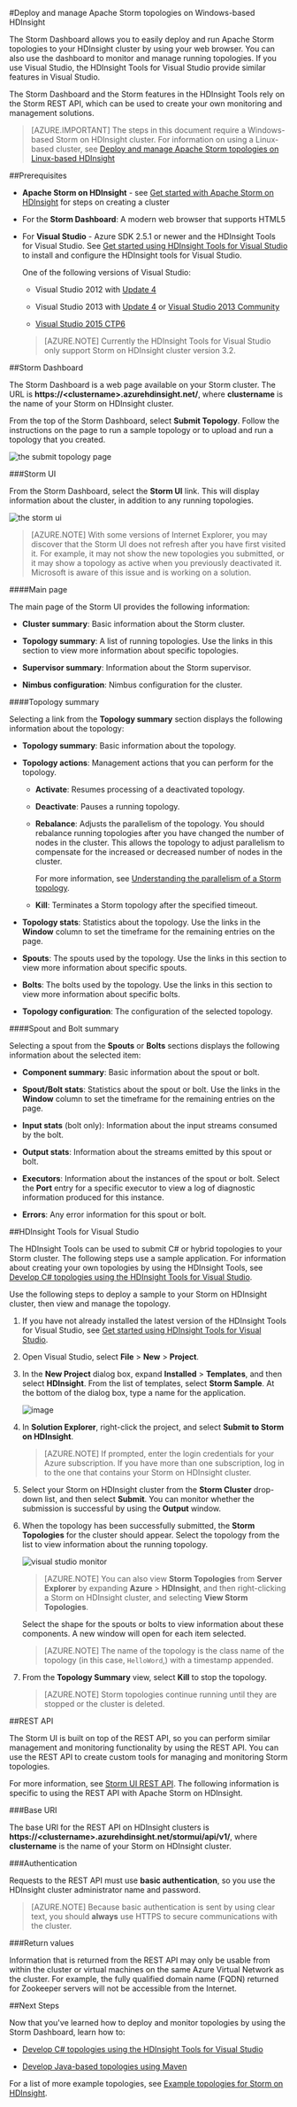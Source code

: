 <properties
   pageTitle="Deploy and manage Apache Storm topologies on HDInsight | Microsoft Azure"
   description="Learn how to deploy, monitor and manage Apache Storm topologies using the Storm Dashboard on HDInsight. Use Hadoop tools for Visual Studio."
   services="hdinsight"
   documentationCenter=""
   authors="Blackmist"
   manager="paulettm"
   editor="cgronlun"
	tags="azure-portal"/>

<tags
   ms.service="hdinsight"
   ms.devlang="java"
   ms.topic="article"
   ms.tgt_pltfrm="na"
   ms.workload="big-data"
   ms.date="01/22/2016"
   ms.author="larryfr"/>

#Deploy and manage Apache Storm topologies on Windows-based HDInsight

The Storm Dashboard allows you to easily deploy and run Apache Storm topologies to your HDInsight cluster by using your web browser. You can also use the dashboard to monitor and manage running topologies. If you use Visual Studio, the HDInsight Tools for Visual Studio provide similar features in Visual Studio.

The Storm Dashboard and the Storm features in the HDInsight Tools rely on the Storm REST API, which can be used to create your own monitoring and management solutions.

> [AZURE.IMPORTANT] The steps in this document require a Windows-based Storm on HDInsight cluster. For information on using a Linux-based cluster, see [Deploy and manage Apache Storm topologies on Linux-based HDInsight](hdinsight-storm-deploy-monitor-topology-linux.md)

##Prerequisites

* **Apache Storm on HDInsight** - see <a href="../hdinsight-storm-getting-started/" target="_blank">Get started with Apache Storm on HDInsight</a> for steps on creating a cluster

* For the **Storm Dashboard**: A modern web browser that supports HTML5

* For **Visual Studio** - Azure SDK 2.5.1 or newer and the HDInsight Tools for Visual Studio. See <a href="../hdinsight-hadoop-visual-studio-tools-get-started/" target="_blank">Get started using HDInsight Tools for Visual Studio</a> to install and configure the HDInsight tools for Visual Studio.

	One of the following versions of Visual Studio:

	* Visual Studio 2012 with <a href="http://www.microsoft.com/download/details.aspx?id=39305" target="_blank">Update 4</a>

	* Visual Studio 2013 with <a href="http://www.microsoft.com/download/details.aspx?id=44921" target="_blank">Update 4</a> or <a href="http://go.microsoft.com/fwlink/?LinkId=517284" target="_blank">Visual Studio 2013 Community</a>

	* <a href="http://visualstudio.com/downloads/visual-studio-2015-ctp-vs" target="_blank">Visual Studio 2015 CTP6</a>

	> [AZURE.NOTE] Currently the HDInsight Tools for Visual Studio only support Storm on HDInsight cluster version 3.2.

##Storm Dashboard

The Storm Dashboard is a web page available on your Storm cluster. The URL is **https://&lt;clustername>.azurehdinsight.net/**, where **clustername** is the name of your Storm on HDInsight cluster.

From the top of the Storm Dashboard, select **Submit Topology**. Follow the instructions on the page to run a sample topology or to upload and run a topology that you created.

![the submit topology page][storm-dashboard-submit]

###Storm UI

From the Storm Dashboard, select the **Storm UI** link. This will display information about the cluster, in addition to any running topologies.

![the storm ui][storm-dashboard-ui]

> [AZURE.NOTE] With some versions of Internet Explorer, you may discover that the Storm UI does not refresh after you have first visited it. For example, it may not show the new topologies you submitted, or it may show a topology as active when you previously deactivated it. Microsoft is aware of this issue and is working on a solution.

####Main page

The main page of the Storm UI provides the following information:

* **Cluster summary**: Basic information about the Storm cluster.

* **Topology summary**: A list of running topologies. Use the links in this section to view more information about specific topologies.

* **Supervisor summary**: Information about the Storm supervisor.

* **Nimbus configuration**: Nimbus configuration for the cluster.

####Topology summary

Selecting a link from the **Topology summary** section displays the following information about the topology:

* **Topology summary**: Basic information about the topology.

* **Topology actions**: Management actions that you can perform for the topology.

	* **Activate**: Resumes processing of a deactivated topology.

	* **Deactivate**: Pauses a running topology.

	* **Rebalance**: Adjusts the parallelism of the topology. You should rebalance running topologies after you have changed the number of nodes in the cluster. This allows the topology to adjust parallelism to compensate for the increased or decreased number of nodes in the cluster.

		For more information, see <a href="http://storm.apache.org/documentation/Understanding-the-parallelism-of-a-Storm-topology.html" target="_blank">Understanding the parallelism of a Storm topology</a>.

	* **Kill**: Terminates a Storm topology after the specified timeout.

* **Topology stats**: Statistics about the topology. Use the links in the **Window** column to set the timeframe for the remaining entries on the page.

* **Spouts**: The spouts used by the topology. Use the links in this section to view more information about specific spouts.

* **Bolts**: The bolts used by the topology. Use the links in this section to view more information about specific bolts.

* **Topology configuration**: The configuration of the selected topology.

####Spout and Bolt summary

Selecting a spout from the **Spouts** or **Bolts** sections displays the following information about the selected item:

* **Component summary**: Basic information about the spout or bolt.

* **Spout/Bolt stats**: Statistics about the spout or bolt. Use the links in the **Window** column to set the timeframe for the remaining entries on the page.

* **Input stats** (bolt only): Information about the input streams consumed by the bolt.

* **Output stats**: Information about the streams emitted by this spout or bolt.

* **Executors**: Information about the instances of the spout or bolt. Select the **Port** entry for a specific executor to view a log of diagnostic information produced for this instance.

* **Errors**: Any error information for this spout or bolt.

##HDInsight Tools for Visual Studio

The HDInsight Tools can be used to submit C# or hybrid topologies to your Storm cluster. The following steps use a sample application. For information about creating your own topologies by using the HDInsight Tools, see [Develop C# topologies using the HDInsight Tools for Visual Studio](hdinsight-storm-develop-csharp-visual-studio-topology.md).

Use the following steps to deploy a sample to your Storm on HDInsight cluster, then view and manage the topology.

1. If you have not already installed the latest version of the HDInsight Tools for Visual Studio, see <a href="../hdinsight-hadoop-visual-studio-tools-get-started/" target="_blank">Get started using HDInsight Tools for Visual Studio</a>.

2. Open Visual Studio, select **File** > **New** > **Project**.

3. In the **New Project** dialog box, expand **Installed** > **Templates**, and then select **HDInsight**. From the list of templates, select **Storm Sample**. At the bottom of the dialog box, type a name for the application.

	![image](./media/hdinsight-storm-deploy-monitor-topology/sample.png)

1. In **Solution Explorer**, right-click the project, and select **Submit to Storm on HDInsight**.

	> [AZURE.NOTE] If prompted, enter the login credentials for your Azure subscription. If you have more than one subscription, log in to the one that contains your Storm on HDInsight cluster.

2. Select your Storm on HDInsight cluster from the **Storm Cluster** drop-down list, and then select **Submit**. You can monitor whether the submission is successful by using the **Output** window.

3. When the topology has been successfully submitted, the **Storm Topologies** for the cluster should appear. Select the topology from the list to view information about the running topology.

	![visual studio monitor](./media/hdinsight-storm-deploy-monitor-topology/vsmonitor.png)

	> [AZURE.NOTE] You can also view **Storm Topologies** from **Server Explorer** by expanding **Azure** > **HDInsight**, and then right-clicking a Storm on HDInsight cluster, and selecting **View Storm Topologies**.

	Select the shape for the spouts or bolts to view information about these components. A new window will open for each item selected.
    
    > [AZURE.NOTE] The name of the topology is the class name of the topology (in this case, `HelloWord`,) with a timestamp appended.

4. From the **Topology Summary** view, select **Kill** to stop the topology.

	> [AZURE.NOTE] Storm topologies continue running until they are stopped or the cluster is deleted.

##REST API

The Storm UI is built on top of the REST API, so you can perform similar management and monitoring functionality by using the REST API. You can use the REST API to create custom tools for managing and monitoring Storm topologies.

For more information, see [Storm UI REST API](https://github.com/apache/storm/blob/master/docs/documentation/ui-rest-api.md). The following information is specific to using the REST API with Apache Storm on HDInsight.

###Base URI

The base URI for the REST API on HDInsight clusters is **https://&lt;clustername>.azurehdinsight.net/stormui/api/v1/**, where **clustername** is the name of your Storm on HDInsight cluster.

###Authentication

Requests to the REST API must use **basic authentication**, so you use the HDInsight cluster administrator name and password.

> [AZURE.NOTE] Because basic authentication is sent by using clear text, you should **always** use HTTPS to secure communications with the cluster.

###Return values

Information that is returned from the REST API may only be usable from within the cluster or virtual machines on the same Azure Virtual Network as the cluster. For example, the fully qualified domain name (FQDN) returned for Zookeeper servers will not be accessible from the Internet.

##Next Steps

Now that you've learned how to deploy and monitor topologies by using the Storm Dashboard, learn how to:

* [Develop C# topologies using the HDInsight Tools for Visual Studio](hdinsight-storm-develop-csharp-visual-studio-topology.md)

* [Develop Java-based topologies using Maven](hdinsight-storm-develop-java-topology.md)

For a list of more example topologies, see [Example topologies for Storm on HDInsight](hdinsight-storm-example-topology.md).

[hdinsight-dashboard]: ./media/hdinsight-storm-deploy-monitor-topology/dashboard-link.png
[storm-dashboard-submit]: ./media/hdinsight-storm-deploy-monitor-topology/submit.png
[storm-dashboard-ui]: ./media/hdinsight-storm-deploy-monitor-topology/storm-ui-summary.png
